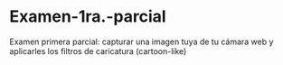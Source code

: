 # Examen-1ra.-parcial
Examen primera parcial: capturar una imagen tuya de tu cámara web y aplicarles los filtros de caricatura (cartoon-like)
